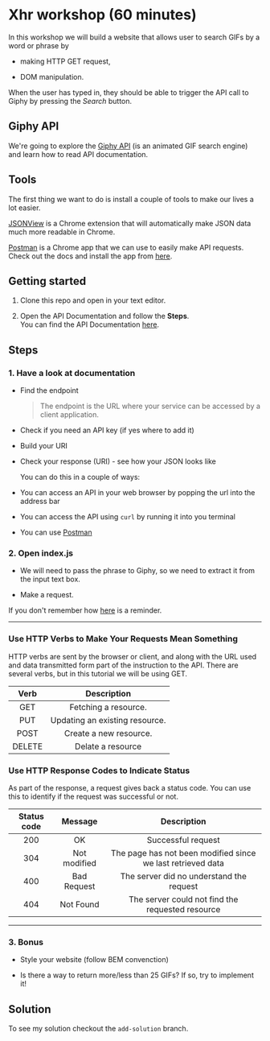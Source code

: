 # Xhr workshop (60 minutes)

In this workshop we will build a website that allows user to search GIFs by a word or phrase by

- making HTTP GET request,

- DOM manipulation.

When the user has typed in, they should be able to trigger the API call to Giphy by pressing the *Search* button.

## Giphy API

We're going to explore the [Giphy API](http://api.giphy.com/) (is an animated GIF search engine) and learn how to read API documentation.



## Tools

The first thing we want to do is install a couple of tools to make our lives a lot easier.

[JSONView](https://chrome.google.com/webstore/detail/jsonview/chklaanhfefbnpoihckbnefhakgolnmc) is a Chrome extension that will automatically make JSON data much more readable in Chrome.

[Postman](https://www.getpostman.com/) is a Chrome app that we can use to easily make API requests. Check out the docs and install the app from [here](https://www.getpostman.com/docs/).

## Getting started

1. Clone this repo and open in your text editor.

2. Open the API Documentation and follow the **Steps**.  
  You can find the API Documentation [here](https://github.com/Giphy/GiphyAPI).

## Steps

### 1. Have a look at documentation

- Find the endpoint
  
   > The endpoint is the URL where your service can be accessed by a client application.

- Check if you need an API key (if yes where to add it)

- Build your URI

- Check your response (URI) - see how your JSON looks like

  You can do this in a couple of ways: 
  
 - You can access an API in your web browser by popping the url into the address bar
 
 - You can access the API using ```curl``` by running it into you terminal
 
 - You can use [Postman]()

### 2. Open index.js  

- We will need to pass the phrase to Giphy, so we need to extract it from the input text box.

- Make a request.

If you don't remember how [here](https://github.com/lucymonie/api-workshop/blob/master/02-xmlhttprequest.md) 
is a reminder.

---

###  Use HTTP Verbs to Make Your Requests Mean Something

HTTP verbs are sent by the browser or client, and along with the URL used and data transmitted form part of the instruction to the API. There are several verbs, but in this tutorial we will be using GET. 

| Verb   | Description                    |
|:------:|:------------------------------:|
| GET    | Fetching a resource.           |
| PUT    | Updating an existing resource. |
| POST   | Create a new resource.         |
| DELETE | Delate a resource              |

### Use HTTP Response Codes to Indicate Status

As part of the response, a request gives back a status code. You can use this to identify if the request was successful or not.

| Status code  | Message        | Description                                                 |
|:------------:|:--------------:|:-----------------------------------------------------------:|
| 200          | OK             | Successful request                                          |
| 304          | Not modified   | The page has not been modified since we last retrieved data |
| 400          | Bad Request    | The server did no understand the request                    |
| 404          | Not Found      | The server could not find the requested resource            |

---

### 3. Bonus

 - Style your website (follow BEM convenction)

 - Is there a way to return more/less than 25 GIFs? If so, try to implement it!

## Solution

To see my solution checkout the `add-solution` branch.
